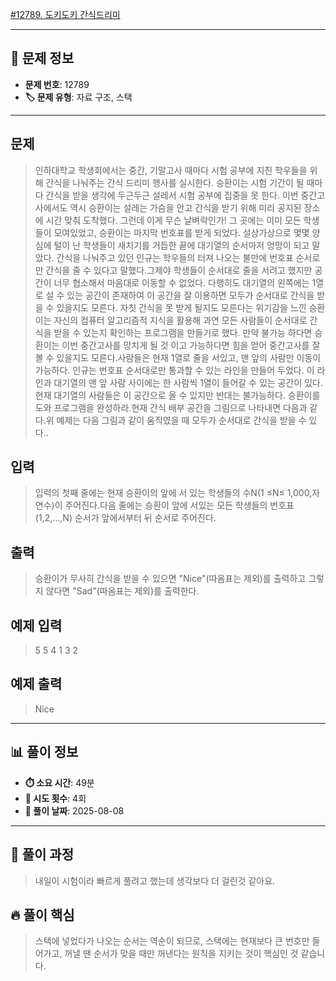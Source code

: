 [#12789. 도키도키 간식드리미](https://www.acmicpc.net/problem/12789)
<img src="https://static.solved.ac/tier_small/8.svg" width="16" height="16">

---

## 📍 문제 정보

- **문제 번호**: 12789
- **🏷️ 문제 유형**: 자료 구조, 스택

---

## 문제

> 인하대학교 학생회에서는 중간, 기말고사 때마다 시험 공부에 지친 학우들을 위해 간식을 나눠주는 간식 드리미 행사를 실시한다. 승환이는 시험 기간이 될 때마다 간식을 받을 생각에 두근두근 설레서 시험 공부에 집중을 못 한다. 이번 중간고사에서도 역시 승환이는 설레는 가슴을 안고 간식을 받기 위해 미리 공지된 장소에 시간 맞춰 도착했다. 그런데 이게 무슨 날벼락인가! 그 곳에는 이미 모든 학생들이 모여있었고, 승환이는 마지막 번호표를 받게 되었다. 설상가상으로 몇몇 양심에 털이 난 학생들이 새치기를 거듭한 끝에 대기열의 순서마저 엉망이 되고 말았다. 간식을 나눠주고 있던 인규는 학우들의 터져 나오는 불만에 번호표 순서로만 간식을 줄 수 있다고 말했다.그제야 학생들이 순서대로 줄을 서려고 했지만 공간이 너무 협소해서 마음대로 이동할 수 없었다. 다행히도 대기열의 왼쪽에는 1열로 설 수 있는 공간이 존재하여 이 공간을 잘 이용하면 모두가 순서대로 간식을 받을 수 있을지도 모른다. 자칫 간식을 못 받게 될지도 모른다는 위기감을 느낀 승환이는 자신의 컴퓨터 알고리즘적 지식을 활용해 과연 모든 사람들이 순서대로 간식을 받을 수 있는지 확인하는 프로그램을 만들기로 했다. 만약 불가능 하다면 승환이는 이번 중간고사를 망치게 될 것 이고 가능하다면 힘을 얻어 중간고사를 잘 볼 수 있을지도 모른다.사람들은 현재 1열로 줄을 서있고, 맨 앞의 사람만 이동이 가능하다. 인규는 번호표 순서대로만 통과할 수 있는 라인을 만들어 두었다. 이 라인과 대기열의 맨 앞 사람 사이에는 한 사람씩 1열이 들어갈 수 있는 공간이 있다. 현재 대기열의 사람들은 이 공간으로 올 수 있지만 반대는 불가능하다. 승환이를 도와 프로그램을 완성하라.현재 간식 배부 공간을 그림으로 나타내면 다음과 같다.위 예제는 다음 그림과 같이 움직였을 때 모두가 순서대로 간식을 받을 수 있다..

## 입력

> 입력의 첫째 줄에는 현재 승환이의 앞에 서 있는 학생들의 수N(1 ≤N≤ 1,000,자연수)이 주어진다.다음 줄에는 승환이 앞에 서있는 모든 학생들의 번호표(1,2,...,N) 순서가 앞에서부터 뒤 순서로 주어진다.

## 출력

> 승환이가 무사히 간식을 받을 수 있으면 "Nice"(따옴표는 제외)를 출력하고 그렇지 않다면 "Sad"(따옴표는 제외)를 출력한다.

## 예제 입력

> 5
5 4 1 3 2

## 예제 출력

> Nice

---

## 📊 풀이 정보

- **⏱️ 소요 시간**: 49분
- **🔄 시도 횟수**: 4회
- **📅 풀이 날짜**: 2025-08-08

---

## 💭 풀이 과정

> 내일이 시험이라 빠르게 풀려고 했는데 생각보다 더 걸린것 같아요.

## 🔥 풀이 핵심

> 스택에 넣었다가 나오는 순서는 역순이 되므로, 스택에는 현재보다 큰 번호만 들어가고, 꺼낼 땐 순서가 맞을 때만 꺼낸다는 원칙을 지키는 것이 핵심인 것 같습니다.
